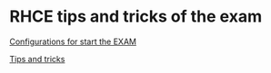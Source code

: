 # RHCE tips and tricks of the exam

[Configurations for start the EXAM](secao1.md)

[Tips and tricks](secao2.md)
